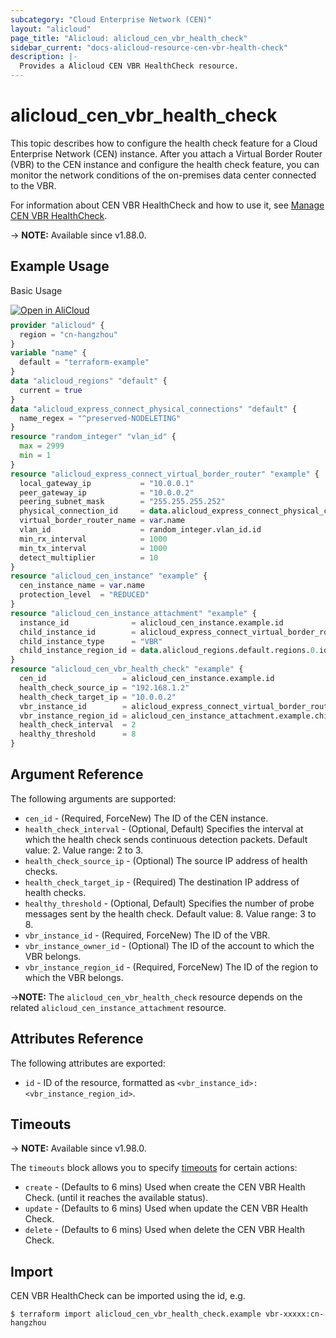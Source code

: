 ```yaml
---
subcategory: "Cloud Enterprise Network (CEN)"
layout: "alicloud"
page_title: "Alicloud: alicloud_cen_vbr_health_check"
sidebar_current: "docs-alicloud-resource-cen-vbr-health-check"
description: |-
  Provides a Alicloud CEN VBR HealthCheck resource.
---
```


# alicloud_cen_vbr_health_check

This topic describes how to configure the health check feature for a Cloud Enterprise Network (CEN) instance. 
After you attach a Virtual Border Router (VBR) to the CEN instance and configure the health check feature, you can monitor the network conditions of the on-premises data center connected to the VBR.

For information about CEN VBR HealthCheck and how to use it, see [Manage CEN VBR HealthCheck](https://www.alibabacloud.com/help/en/cen/developer-reference/api-cbn-2017-09-12-enablecenvbrhealthcheck).

-> **NOTE:** Available since v1.88.0.

## Example Usage

Basic Usage

<div style="display: block;margin-bottom: 40px;"><div class="oics-button" style="float: right;position: absolute;margin-bottom: 10px;">
  <a href="https://api.aliyun.com/terraform?resource=alicloud_cen_vbr_health_check&exampleId=50c05159-1c42-f7c0-633f-47793d90f6cdd2882937&activeTab=example&spm=docs.r.cen_vbr_health_check.0.50c051591c&intl_lang=EN_US" target="_blank">
    <img alt="Open in AliCloud" src="https://img.alicdn.com/imgextra/i1/O1CN01hjjqXv1uYUlY56FyX_!!6000000006049-55-tps-254-36.svg" style="max-height: 44px; max-width: 100%;">
  </a>
</div></div>

```terraform
provider "alicloud" {
  region = "cn-hangzhou"
}
variable "name" {
  default = "terraform-example"
}
data "alicloud_regions" "default" {
  current = true
}
data "alicloud_express_connect_physical_connections" "default" {
  name_regex = "^preserved-NODELETING"
}
resource "random_integer" "vlan_id" {
  max = 2999
  min = 1
}
resource "alicloud_express_connect_virtual_border_router" "example" {
  local_gateway_ip           = "10.0.0.1"
  peer_gateway_ip            = "10.0.0.2"
  peering_subnet_mask        = "255.255.255.252"
  physical_connection_id     = data.alicloud_express_connect_physical_connections.default.connections.0.id
  virtual_border_router_name = var.name
  vlan_id                    = random_integer.vlan_id.id
  min_rx_interval            = 1000
  min_tx_interval            = 1000
  detect_multiplier          = 10
}
resource "alicloud_cen_instance" "example" {
  cen_instance_name = var.name
  protection_level  = "REDUCED"
}
resource "alicloud_cen_instance_attachment" "example" {
  instance_id              = alicloud_cen_instance.example.id
  child_instance_id        = alicloud_express_connect_virtual_border_router.example.id
  child_instance_type      = "VBR"
  child_instance_region_id = data.alicloud_regions.default.regions.0.id
}
resource "alicloud_cen_vbr_health_check" "example" {
  cen_id                 = alicloud_cen_instance.example.id
  health_check_source_ip = "192.168.1.2"
  health_check_target_ip = "10.0.0.2"
  vbr_instance_id        = alicloud_express_connect_virtual_border_router.example.id
  vbr_instance_region_id = alicloud_cen_instance_attachment.example.child_instance_region_id
  health_check_interval  = 2
  healthy_threshold      = 8
}
```
## Argument Reference

The following arguments are supported:

* `cen_id` - (Required, ForceNew) The ID of the CEN instance.
* `health_check_interval` - (Optional, Default) Specifies the interval at which the health check sends continuous detection packets. Default value: 2. Value range: 2 to 3.
* `health_check_source_ip` - (Optional) The source IP address of health checks.
* `health_check_target_ip` - (Required) The destination IP address of health checks.
* `healthy_threshold` - (Optional, Default) Specifies the number of probe messages sent by the health check. Default value: 8. Value range: 3 to 8.
* `vbr_instance_id` - (Required, ForceNew) The ID of the VBR.
* `vbr_instance_owner_id` - (Optional) The ID of the account to which the VBR belongs.
* `vbr_instance_region_id` - (Required, ForceNew) The ID of the region to which the VBR belongs.

->**NOTE:** The `alicloud_cen_vbr_health_check` resource depends on the related `alicloud_cen_instance_attachment` resource.

## Attributes Reference

The following attributes are exported:

* `id` - ID of the resource, formatted as `<vbr_instance_id>:<vbr_instance_region_id>`.

## Timeouts

-> **NOTE:** Available since v1.98.0.

The `timeouts` block allows you to specify [timeouts](https://developer.hashicorp.com/terraform/language/resources/syntax#operation-timeouts) for certain actions:

* `create` - (Defaults to 6 mins) Used when create the CEN VBR Health Check. (until it reaches the available status).
* `update` - (Defaults to 6 mins) Used when update the CEN VBR Health Check.
* `delete` - (Defaults to 6 mins) Used when delete the CEN VBR Health Check.

## Import

CEN VBR HealthCheck can be imported using the id, e.g.

```shell
$ terraform import alicloud_cen_vbr_health_check.example vbr-xxxxx:cn-hangzhou
```

